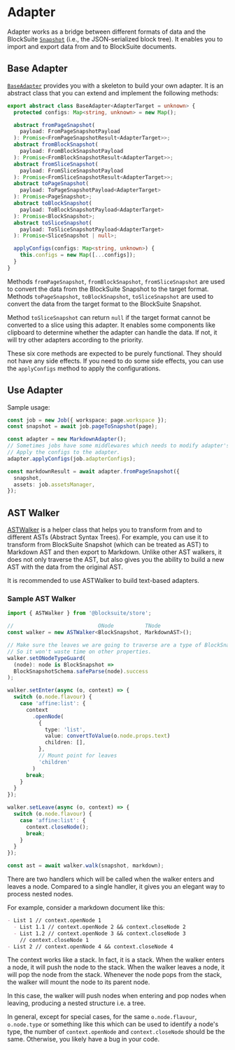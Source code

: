 # Adapter

Adapter works as a bridge between different formats of data and the BlockSuite [`Snapshot`](./data-persistence#snapshot-api) (i.e., the JSON-serialized block tree). It enables you to import and export data from and to BlockSuite documents.

## Base Adapter

[`BaseAdapter`](/api/@blocksuite/store/classes/BaseAdapter) provides you with a skeleton to build your own adapter. It is an abstract class that you can extend and implement the following methods:

```ts
export abstract class BaseAdapter<AdapterTarget = unknown> {
  protected configs: Map<string, unknown> = new Map();

  abstract fromPageSnapshot(
    payload: FromPageSnapshotPayload
  ): Promise<FromPageSnapshotResult<AdapterTarget>>;
  abstract fromBlockSnapshot(
    payload: FromBlockSnapshotPayload
  ): Promise<FromBlockSnapshotResult<AdapterTarget>>;
  abstract fromSliceSnapshot(
    payload: FromSliceSnapshotPayload
  ): Promise<FromSliceSnapshotResult<AdapterTarget>>;
  abstract toPageSnapshot(
    payload: ToPageSnapshotPayload<AdapterTarget>
  ): Promise<PageSnapshot>;
  abstract toBlockSnapshot(
    payload: ToBlockSnapshotPayload<AdapterTarget>
  ): Promise<BlockSnapshot>;
  abstract toSliceSnapshot(
    payload: ToSliceSnapshotPayload<AdapterTarget>
  ): Promise<SliceSnapshot | null>;

  applyConfigs(configs: Map<string, unknown>) {
    this.configs = new Map([...configs]);
  }
}
```

Methods `fromPageSnapshot`, `fromBlockSnapshot`, `fromSliceSnapshot` are used to convert the data from the BlockSuite Snapshot to the target format. Methods `toPageSnapshot`, `toBlockSnapshot`, `toSliceSnapshot` are used to convert the data from the target format to the BlockSuite Snapshot.

Method `toSliceSnapshot` can return `null` if the target format cannot be converted to a slice using this adapter. It enables some components like clipboard to determine whether the adapter can handle the data. If not, it will try other adapters according to the priority.

These six core methods are expected to be purely functional. They should not have any side effects. If you need to do some side effects, you can use the `applyConfigs` method to apply the configurations.

## Use Adapter

Sample usage:

```ts
const job = new Job({ workspace: page.workspace });
const snapshot = await job.pageToSnapshot(page);

const adapter = new MarkdownAdapter();
// Sometimes jobs have some middlewares which needs to modify adapter's configs.
// Apply the configs to the adapter.
adapter.applyConfigs(job.adapterConfigs);

const markdownResult = await adapter.fromPageSnapshot({
  snapshot,
  assets: job.assetsManager,
});
```

## AST Walker

[ASTWalker](/api/@blocksuite/store/classes/ASTWalker) is a helper class that helps you to transform from and to different ASTs (Abstract Syntax Trees). For example, you can use it to transform from BlockSuite Snapshot (which can be treated as AST) to Markdown AST and then export to Markdown. Unlike other AST walkers, it does not only traverse the AST, but also gives you the ability to build a new AST with the data from the original AST.

It is recommended to use ASTWalker to build text-based adapters.

### Sample AST Walker

```ts
import { ASTWalker } from '@blocksuite/store';

//                           ONode          TNode
const walker = new ASTWalker<BlockSnapshot, MarkdownAST>();

// Make sure the leaves we are going to traverse are a type of BlockSnapshot.
// So it won't waste time on other properties.
walker.setONodeTypeGuard(
  (node): node is BlockSnapshot =>
  BlockSnapshotSchema.safeParse(node).success
);

walker.setEnter(async (o, context) => {
  switch (o.node.flavour) {
    case 'affine:list': {
      context
        .openNode(
          {
            type: 'list',
            value: convertToValue(o.node.props.text)
            children: [],
          },
          // Mount point for leaves
          'children'
        )
      break;
    }
  }
});

walker.setLeave(async (o, context) => {
  switch (o.node.flavour) {
    case 'affine:list': {
      context.closeNode();
      break;
    }
  }
});

const ast = await walker.walk(snapshot, markdown);
```

There are two handlers which will be called when the walker enters and leaves a node. Compared to a single handler, it gives you an elegant way to process nested nodes.

For example, consider a markdown document like this:

```md
- List 1 // context.openNode 1
  - List 1.1 // context.openNode 2 && context.closeNode 2
  - List 1.2 // context.openNode 3 && context.closeNode 3
    // context.closeNode 1
- List 2 // context.openNode 4 && context.closeNode 4
```

The context works like a stack. In fact, it is a stack. When the walker enters a node, it will push the node to the stack. When the walker leaves a node, it will pop the node from the stack. Whenever the node pops from the stack, the walker will mount the node to its parent node.

In this case, the walker will push nodes when entering and pop nodes when leaving, producing a nested structure i.e. a tree.

In general, except for special cases, for the same `o.node.flavour`, `o.node.type` or something like this which can be used to identify a node's type, the number of `context.openNode` and `context.closeNode` should be the same. Otherwise, you likely have a bug in your code.
